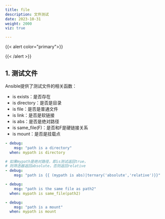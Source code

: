 ```yaml
---
title: file
description: 文件测试
date: 2023-10-31
weight: 2000
viz: true

---
```

<style>
th, td {
  border: 1px solid rgb(190, 190, 190);
}
</style>


{{< alert  color="primary">}}

{{< /alert >}}


## 1. 测试文件

Ansible提供了测试文件的相关函数：

- is exists：是否存在
- is directory：是否是目录
- is file：是否是普通文件
- is link：是否是软链接
- is abs：是否是绝对路径
- is same_file(F)：是否和F是硬链接关系
- is mount：是否是挂载点



```yaml
- debug:
    msg: "path is a directory"
  when: mypath is directory

# 如果mypath是绝对路径，即is测试返回true，
# 则筛选器返回absolute，否则返回relative
- debug:
    msg: "path is {{ (mypath is abs)|ternary('absolute','relative')}}"

- debug:
    msg: "path is the same file as path2"
  when: mypath is same_file(path2)

- debug:
    msg: "path is a mount"
  when: mypath is mount
```






